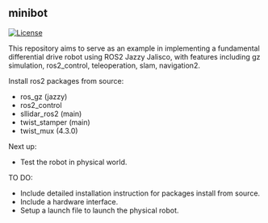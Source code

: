 ## minibot

[![License](https://img.shields.io/badge/License-Apache%202.0-blue.svg)](https://opensource.org/licenses/Apache-2.0)

This repository aims to serve as an example in implementing a fundamental differential drive robot using ROS2 Jazzy Jalisco, with features including gz simulation, ros2_control, teleoperation, slam, navigation2.

Install ros2 packages from source:

*    ros_gz (jazzy)
*    ros2_control 
*    sllidar_ros2 (main)
*    twist_stamper (main)
*    twist_mux (4.3.0)

Next up:
*    Test the robot in physical world.

TO DO:
*    Include detailed installation instruction for packages install from source. 
*    Include a hardware interface.
*    Setup a launch file to launch the physical robot.
    
